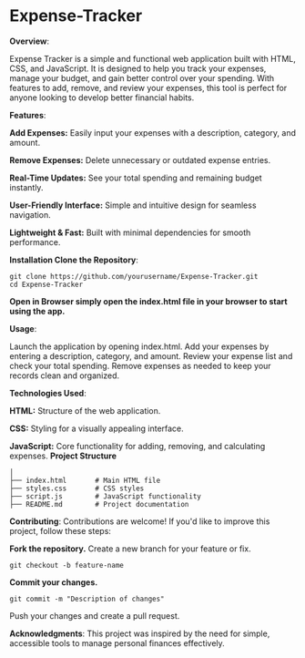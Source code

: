 # Expense-Tracker
**Overview**:

Expense Tracker is a simple and functional web application built with HTML, CSS, and JavaScript. It is designed to help you track your expenses, manage your budget, and gain better control over your spending. With features to add, remove, and review your expenses, this tool is perfect for anyone looking to develop better financial habits.

**Features**:

**Add Expenses:** Easily input your expenses with a description, category, and amount.

**Remove Expenses:** Delete unnecessary or outdated expense entries.

**Real-Time Updates:** See your total spending and remaining budget instantly.

**User-Friendly Interface:** Simple and intuitive design for seamless navigation.

**Lightweight & Fast:** Built with minimal dependencies for smooth performance.

**Installation Clone the Repository**:
```
git clone https://github.com/yourusername/Expense-Tracker.git  
cd Expense-Tracker
```
**Open in Browser simply open the index.html file in your browser to start using the app.**

**Usage**:

Launch the application by opening index.html.
Add your expenses by entering a description, category, and amount.
Review your expense list and check your total spending.
Remove expenses as needed to keep your records clean and organized.

**Technologies Used**:

**HTML:** Structure of the web application.

**CSS:** Styling for a visually appealing interface.

**JavaScript:** Core functionality for adding, removing, and calculating expenses.
**Project Structure** 
```
│  
├── index.html       # Main HTML file  
├── styles.css       # CSS styles  
├── script.js        # JavaScript functionality  
├── README.md        # Project documentation
```



**Contributing**:
Contributions are welcome! If you'd like to improve this project, follow these steps:

**Fork the repository.**
Create a new branch for your feature or fix.
```
git checkout -b feature-name
```
**Commit your changes.**
```
git commit -m "Description of changes"
```
Push your changes and create a pull request.

**Acknowledgments**:
This project was inspired by the need for simple, accessible tools to manage personal finances effectively.
